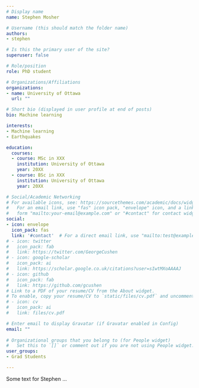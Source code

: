 ```yaml
---
# Display name
name: Stephen Mosher

# Username (this should match the folder name)
authors:
- stephen

# Is this the primary user of the site?
superuser: false

# Role/position
role: PhD student

# Organizations/Affiliations
organizations:
- name: University of Ottawa
  url: ""

# Short bio (displayed in user profile at end of posts)
bio: Machine learning

interests:
- Machine learning
- Earthquakes

education:
  courses:
  - course: MSc in XXX
    institution: University of Ottawa
    year: 20XX
  - course: BSc in XXX
    institution: University of Ottawa
    year: 20XX

# Social/Academic Networking
# For available icons, see: https://sourcethemes.com/academic/docs/widgets/#icons
#   For an email link, use "fas" icon pack, "envelope" icon, and a link in the
#   form "mailto:your-email@example.com" or "#contact" for contact widget.
social:
- icon: envelope
  icon_pack: fas
  link: '#contact'  # For a direct email link, use "mailto:test@example.org".
# - icon: twitter
#   icon_pack: fab
#   link: https://twitter.com/GeorgeCushen
# - icon: google-scholar
#   icon_pack: ai
#   link: https://scholar.google.co.uk/citations?user=sIwtMXoAAAAJ
# - icon: github
#   icon_pack: fab
#   link: https://github.com/gcushen
# Link to a PDF of your resume/CV from the About widget.
# To enable, copy your resume/CV to `static/files/cv.pdf` and uncomment the lines below.  
# - icon: cv
#   icon_pack: ai
#   link: files/cv.pdf

# Enter email to display Gravatar (if Gravatar enabled in Config)
email: ""
  
# Organizational groups that you belong to (for People widget)
#   Set this to `[]` or comment out if you are not using People widget.  
user_groups:
- Grad Students

---
```


Some text for Stephen ...
